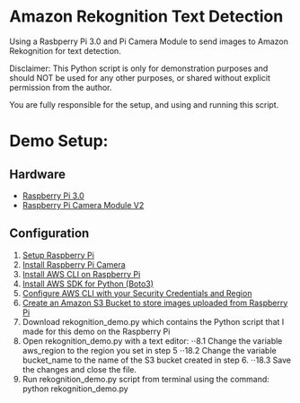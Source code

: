 # Amazon Rekognition Text Detection
Using a Rasbperry Pi 3.0 and Pi Camera Module to send images to Amazon Rekognition for text detection.

Disclaimer:
This Python script is only for demonstration purposes and should NOT be used for any other purposes, or shared without explicit permission from the author.

You are fully responsible for the setup, and using and running this script.

# Demo Setup: 

## Hardware
- [Raspberry Pi 3.0](http://a.co/dFSQNyF)
- [Raspberry Pi Camera Module V2](http://a.co/i7atlm4)

## Configuration
1. [Setup Raspberry Pi](https://www.raspberrypi.org/documentation/)
2. [Install Raspberry Pi Camera](https://projects.raspberrypi.org/en/projects/getting-started-with-picamera)
4. [Install AWS CLI on Raspberry Pi](https://docs.aws.amazon.com/cli/latest/userguide/awscli-install-linux.html)
5. [Install AWS SDK for Python (Boto3)](https://aws.amazon.com/sdk-for-python/)
5. [Configure AWS CLI with your Security Credentials and Region](https://docs.aws.amazon.com/cli/latest/userguide/cli-chap-getting-started.html)
6. [Create an Amazon S3 Bucket to store images uploaded from Raspberry Pi ](https://docs.aws.amazon.com/AmazonS3/latest/gsg/CreatingABucket.html)
7. Download rekognition_demo.py which contains the Python script that I made for this demo on the Raspberry Pi
8. Open rekognition_demo.py with a text editor:
⋅⋅8.1 Change the variable aws_region to the region you set in step 5 
⋅⋅18.2 Change the variable bucket_name to the name of the S3 bucket created in step 6.
⋅⋅18.3 Save the changes and close the file.
9. Run rekognition_demo.py script from terminal using the command: python rekognition_demo.py

